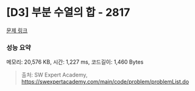 # [D3] 부분 수열의 합 - 2817 

[문제 링크](https://swexpertacademy.com/main/code/problem/problemDetail.do?contestProbId=AV7IzvG6EksDFAXB) 

### 성능 요약

메모리: 20,576 KB, 시간: 1,227 ms, 코드길이: 1,460 Bytes



> 출처: SW Expert Academy, https://swexpertacademy.com/main/code/problem/problemList.do